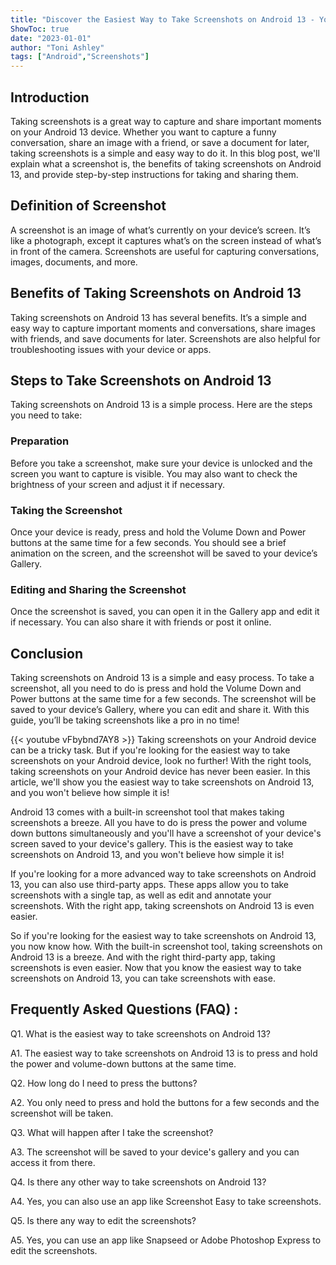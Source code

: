 ```yaml
---
title: "Discover the Easiest Way to Take Screenshots on Android 13 - You Won't Believe How Simple it Is!"
ShowToc: true 
date: "2023-01-01"
author: "Toni Ashley" 
tags: ["Android","Screenshots"]
---
```

## Introduction
Taking screenshots is a great way to capture and share important moments on your Android 13 device. Whether you want to capture a funny conversation, share an image with a friend, or save a document for later, taking screenshots is a simple and easy way to do it. In this blog post, we'll explain what a screenshot is, the benefits of taking screenshots on Android 13, and provide step-by-step instructions for taking and sharing them. 

## Definition of Screenshot
A screenshot is an image of what’s currently on your device’s screen. It’s like a photograph, except it captures what’s on the screen instead of what’s in front of the camera. Screenshots are useful for capturing conversations, images, documents, and more. 

## Benefits of Taking Screenshots on Android 13
Taking screenshots on Android 13 has several benefits. It’s a simple and easy way to capture important moments and conversations, share images with friends, and save documents for later. Screenshots are also helpful for troubleshooting issues with your device or apps. 

## Steps to Take Screenshots on Android 13
Taking screenshots on Android 13 is a simple process. Here are the steps you need to take: 

### Preparation
Before you take a screenshot, make sure your device is unlocked and the screen you want to capture is visible. You may also want to check the brightness of your screen and adjust it if necessary. 

### Taking the Screenshot
Once your device is ready, press and hold the Volume Down and Power buttons at the same time for a few seconds. You should see a brief animation on the screen, and the screenshot will be saved to your device’s Gallery. 

### Editing and Sharing the Screenshot
Once the screenshot is saved, you can open it in the Gallery app and edit it if necessary. You can also share it with friends or post it online. 

## Conclusion
Taking screenshots on Android 13 is a simple and easy process. To take a screenshot, all you need to do is press and hold the Volume Down and Power buttons at the same time for a few seconds. The screenshot will be saved to your device’s Gallery, where you can edit and share it. With this guide, you’ll be taking screenshots like a pro in no time!

{{< youtube vFbybnd7AY8 >}} 
Taking screenshots on your Android device can be a tricky task. But if you're looking for the easiest way to take screenshots on your Android device, look no further! With the right tools, taking screenshots on your Android device has never been easier. In this article, we'll show you the easiest way to take screenshots on Android 13, and you won't believe how simple it is! 

Android 13 comes with a built-in screenshot tool that makes taking screenshots a breeze. All you have to do is press the power and volume down buttons simultaneously and you'll have a screenshot of your device's screen saved to your device's gallery. This is the easiest way to take screenshots on Android 13, and you won't believe how simple it is! 

If you're looking for a more advanced way to take screenshots on Android 13, you can also use third-party apps. These apps allow you to take screenshots with a single tap, as well as edit and annotate your screenshots. With the right app, taking screenshots on Android 13 is even easier. 

So if you're looking for the easiest way to take screenshots on Android 13, you now know how. With the built-in screenshot tool, taking screenshots on Android 13 is a breeze. And with the right third-party app, taking screenshots is even easier. Now that you know the easiest way to take screenshots on Android 13, you can take screenshots with ease.

## Frequently Asked Questions (FAQ) :
Q1. What is the easiest way to take screenshots on Android 13?

A1. The easiest way to take screenshots on Android 13 is to press and hold the power and volume-down buttons at the same time.

Q2. How long do I need to press the buttons?

A2. You only need to press and hold the buttons for a few seconds and the screenshot will be taken.

Q3. What will happen after I take the screenshot?

A3. The screenshot will be saved to your device's gallery and you can access it from there.

Q4. Is there any other way to take screenshots on Android 13?

A4. Yes, you can also use an app like Screenshot Easy to take screenshots.

Q5. Is there any way to edit the screenshots?

A5. Yes, you can use an app like Snapseed or Adobe Photoshop Express to edit the screenshots.


